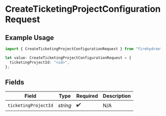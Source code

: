 # CreateTicketingProjectConfigurationRequest

## Example Usage

```typescript
import { CreateTicketingProjectConfigurationRequest } from "firehydrant-typescript-sdk/models/operations";

let value: CreateTicketingProjectConfigurationRequest = {
  ticketingProjectId: "<id>",
};
```

## Fields

| Field                | Type                 | Required             | Description          |
| -------------------- | -------------------- | -------------------- | -------------------- |
| `ticketingProjectId` | *string*             | :heavy_check_mark:   | N/A                  |